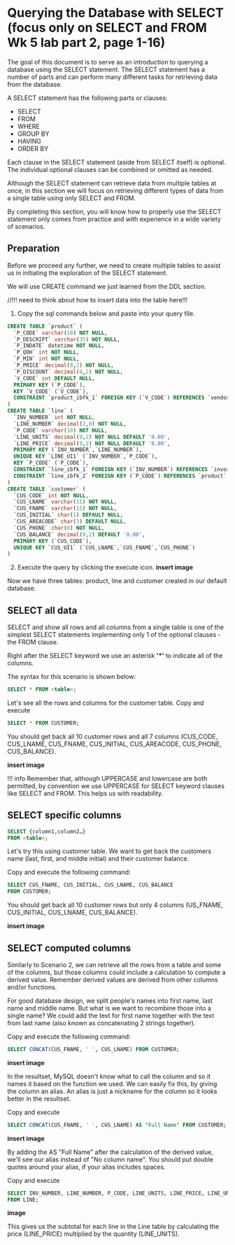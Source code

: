 # Querying the Database with SELECT (focus only on SELECT and FROM Wk 5 lab part 2, page 1-16)

The goal of this document is to serve as an introduction to querying a database using the SELECT statement. The SELECT statement has a number of parts and can perform many different tasks for retrieving data from the database.

A SELECT statement has the following parts or clauses:

- SELECT
- FROM
- WHERE
- GROUP BY
- HAVING
- ORDER BY

Each clause in the SELECT statement (aside from SELECT itself) is optional. The individual optional clauses can be combined or omitted as needed.

Although the SELECT statement can retrieve data from multiple tables at once, in this section we will focus on retrieving different types of data from a single table using only SELECT and FROM.

By completing this section, you will know how to properly use the SELECT statement only comes from practice and with experience in a wide variety of scenarios.

## Preparation

Before we proceed any further, we need to create multiple tables to assist us in initiating the exploration of the SELECT statement.

We will use CREATE command we just learned from the DDL section.

//!!! need to think about how to insert data into the table here!!!

1. Copy the sql commands below and paste into your query file.

```sql
CREATE TABLE `product` (
  `P_CODE` varchar(10) NOT NULL,
  `P_DESCRIPT` varchar(35) NOT NULL,
  `P_INDATE` datetime NOT NULL,
  `P_QOH` int NOT NULL,
  `P_MIN` int NOT NULL,
  `P_PRICE` decimal(8,2) NOT NULL,
  `P_DISCOUNT` decimal(4,2) NOT NULL,
  `V_CODE` int DEFAULT NULL,
  PRIMARY KEY (`P_CODE`),
  KEY `V_CODE` (`V_CODE`),
  CONSTRAINT `product_ibfk_1` FOREIGN KEY (`V_CODE`) REFERENCES `vendor` (`V_CODE`)
)
CREATE TABLE `line` (
  `INV_NUMBER` int NOT NULL,
  `LINE_NUMBER` decimal(2,0) NOT NULL,
  `P_CODE` varchar(10) NOT NULL,
  `LINE_UNITS` decimal(9,2) NOT NULL DEFAULT '0.00',
  `LINE_PRICE` decimal(9,2) NOT NULL DEFAULT '0.00',
  PRIMARY KEY (`INV_NUMBER`,`LINE_NUMBER`),
  UNIQUE KEY `LINE_UI1` (`INV_NUMBER`,`P_CODE`),
  KEY `P_CODE` (`P_CODE`),
  CONSTRAINT `line_ibfk_1` FOREIGN KEY (`INV_NUMBER`) REFERENCES `invoice` (`INV_NUMBER`),
  CONSTRAINT `line_ibfk_2` FOREIGN KEY (`P_CODE`) REFERENCES `product` (`P_CODE`)
)
CREATE TABLE `customer` (
  `CUS_CODE` int NOT NULL,
  `CUS_LNAME` varchar(15) NOT NULL,
  `CUS_FNAME` varchar(15) NOT NULL,
  `CUS_INITIAL` char(1) DEFAULT NULL,
  `CUS_AREACODE` char(3) DEFAULT NULL,
  `CUS_PHONE` char(8) NOT NULL,
  `CUS_BALANCE` decimal(9,2) DEFAULT '0.00',
  PRIMARY KEY (`CUS_CODE`),
  UNIQUE KEY `CUS_UI1` (`CUS_LNAME`,`CUS_FNAME`,`CUS_PHONE`)
)
```

2. Execute the query by clicking the execute icon.
   **insert image**

Now we have three tables: product, line and customer created in our default database.

## SELECT all data

SELECT and show all rows and all columns from a single table is one of the simplest SELECT statements implementing only 1 of the optional clauses - the FROM clause.

Right after the SELECT keyword we use an asterisk **'\*'** to indicate all of the columns.

The syntax for this scenario is shown below:

```sql
SELECT * FROM <table>;
```

Let's see all the rows and columns for the customer table.
Copy and execute

```sql
SELECT * FROM CUSTOMER;
```

You should get back all 10 customer rows and all 7 columns (CUS_CODE, CUS_LNAME, CUS_FNAME, CUS_INITIAL, CUS_AREACODE, CUS_PHONE, CUS_BALANCE).

**insert image**

!!! info
Remember that, although UPPERCASE and lowercase are both permitted, by convention we use UPPERCASE for SELECT keyword clauses like SELECT and FROM. This helps us with readability.

## SELECT specific columns

```sql
SELECT {column1,column2…}
FROM <table>;
```

Let's try this using customer table. We want to get back the customers name (last, first, and middle initial) and their customer balance.

Copy and execute the following command:

```sql
SELECT CUS_FNAME, CUS_INITIAL, CUS_LNAME, CUS_BALANCE
FROM CUSTOMER;
```

You should get back all 10 customer rows but only 4 columns (US_FNAME, CUS_INITIAL, CUS_LNAME, CUS_BALANCE).

**insert image**

## SELECT computed columns

Similarly to Scenario 2, we can retrieve all the rows from a table and some of the columns, but those columns could include a calculation to compute a derived value.
Remember derived values are derived from other columns and/or functions.

For good database design, we split people's names into first name, last name and middle name. But what is we want to recombine those into a single name? We could add the text for first name together with the text from last name (also known as concatenating 2 strings together).

Copy and execute the following command:

```sql
SELECT CONCAT(CUS_FNAME, ' ', CUS_LNAME) FROM CUSTOMER;
```

**insert image**

In the resultset, MySQL doesn't know what to call the column and so it names it based on the function we used. We can easily fix this, by giving the column an alias. An alias is just a nickname for the column so it looks better in the resultset.

Copy and execute

```sql
SELECT CONCAT(CUS_FNAME, ' ', CUS_LNAME) AS "Full Name" FROM CUSTOMER;
```

**insert image**

By adding the AS "Full Name" after the calculation of the derived value, we'll see our alias instead of "No column name". You should put double quotes around your alias, if your alias includes spaces.

Copy and execute

```sql
SELECT INV_NUMBER, LINE_NUMBER, P_CODE, LINE_UNITS, LINE_PRICE, LINE_UNITS * LINE_PRICE AS Subtotal
FROM LINE;
```

**image**

This gives us the subtotal for each line in the Line table by calculating the price (LINE_PRICE) multiplied by the quantity (LINE_UNITS).
